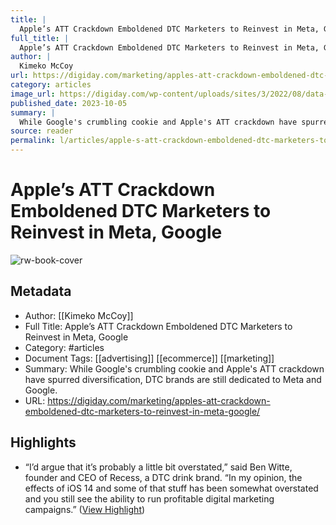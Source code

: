 ```yaml
---
title: |
  Apple’s ATT Crackdown Emboldened DTC Marketers to Reinvest in Meta, Google
full_title: |
  Apple’s ATT Crackdown Emboldened DTC Marketers to Reinvest in Meta, Google
author: |
  Kimeko McCoy
url: https://digiday.com/marketing/apples-att-crackdown-emboldened-dtc-marketers-to-reinvest-in-meta-google/
category: articles
image_url: https://digiday.com/wp-content/uploads/sites/3/2022/08/data-growth-static.jpg
published_date: 2023-10-05
summary: |
  While Google's crumbling cookie and Apple's ATT crackdown have spurred diversification, DTC brands are still dedicated to Meta and Google.
source: reader
permalink: l/articles/apple-s-att-crackdown-emboldened-dtc-marketers-to-reinvest-in-meta-google
---
```

# Apple’s ATT Crackdown Emboldened DTC Marketers to Reinvest in Meta, Google

![rw-book-cover](https://digiday.com/wp-content/uploads/sites/3/2022/08/data-growth-static.jpg)

## Metadata
- Author: [[Kimeko McCoy]]
- Full Title: Apple’s ATT Crackdown Emboldened DTC Marketers to Reinvest in Meta, Google
- Category: #articles
- Document Tags: [[advertising]] [[ecommerce]] [[marketing]] 
- Summary: While Google's crumbling cookie and Apple's ATT crackdown have spurred diversification, DTC brands are still dedicated to Meta and Google.
- URL: https://digiday.com/marketing/apples-att-crackdown-emboldened-dtc-marketers-to-reinvest-in-meta-google/

## Highlights
- “I’d argue that it’s probably a little bit overstated,” said Ben Witte, founder and CEO of Recess, a DTC drink brand. “In my opinion, the effects of iOS 14 and some of that stuff has been somewhat overstated and you still see the ability to run profitable digital marketing campaigns.” ([View Highlight](https://read.readwise.io/read/01hcvxemakmwtpg32cegj8fwc7))


